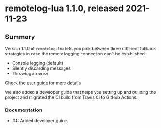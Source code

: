 # remotelog-lua 1.1.0, released 2021-11-23

## Summary

Version 1.1.0 of `remotelog-lua` lets you pick between three different fallback strategies in case the remote logging connection can't be established:

* Console logging (default)
* Silently discarding messages
* Throwing an error

Check the [user guide](../user_guide/user_guide.md) for more details.

We also added a developer guide that helps you setting up and building the project and migrated the CI build from Travis CI to GitHub Actions.

### Documentation

* #4: Added developer guide.